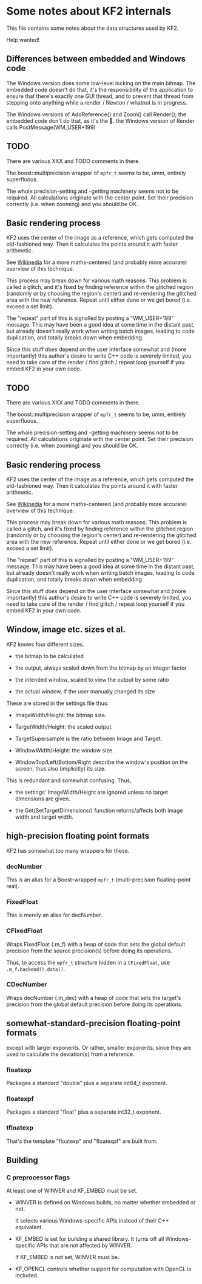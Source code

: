 # Some notes about KF2 internals

This file contains some notes about the data structures used by KF2.

Help wanted!

## Differences between embedded and Windows code

The Windows version does some low-level locking on the main bitmap. The
embedded code doesn't do that, it's the responsibility of the application
to ensure that there's exactly one GUI thread, and to prevent that thread
from stepping onto anything while a render / Newton / whatnot is in
progress.

The Windows versions of AddReference() and Zoom() call Render(); the embedded code
don't do that, as it's the .
the Windows version
of Render calls PostMessage(WM\_USER+199)

## TODO

There are various XXX and TODO comments in there.

The boost::multiprecision wrapper of `mpfr_t` seems to be, umm, entirely superfluous.

The whole precision-setting and -getting machinery seems not to be
required. All calculations originate with the center point. Set their
precision correctly (i.e. when zooming) and you should be OK.

## Basic rendering process

KF2 uses the center of the image as a reference, which gets computed the
old-fashioned way. Then it calculates the points around it with faster
arithmetic. 

See [Wikipedia](https://en.wikipedia.org/wiki/Plotting_algorithms_for_the_Mandelbrot_set#Perturbation_theory_and_series_approximation)
for a more maths-centered (and probably more accurate) overview of this technique.

This process may break down for various math reasons. This problem is
called a glitch, and it's fixed by finding reference within the glitched
region (randomly or by choosing the region's center) and re-rendering the
glitched area with the new reference. Repeat until either done or we get
bored (i.e. exceed a set limit).

The "repeat" part of this is signalled by posting a "WM\_USER+199" message.
This may have been a good idea at some time in the distant past, but
already doesn't really work when writing batch images, leading to code
duplication, and totally breaks down when embedding.

Since this stuff *does* depend on the user interface somewhat and (more
importantly) this author's desire to write C++ code is severely limited,
you need to take care of the render / find glitch / repeat loop yourself
if you embed KF2 in your own code.

## TODO

There are various XXX and TODO comments in there.

The boost::multiprecision wrapper of `mpfr_t` seems to be, umm, entirely superfluous.

The whole precision-setting and -getting machinery seems not to be
required. All calculations originate with the center point. Set their
precision correctly (i.e. when zooming) and you should be OK.

## Basic rendering process

KF2 uses the center of the image as a reference, which gets computed the
old-fashioned way. Then it calculates the points around it with faster
arithmetic. 

See [Wikipedia](https://en.wikipedia.org/wiki/Plotting_algorithms_for_the_Mandelbrot_set#Perturbation_theory_and_series_approximation)
for a more maths-centered (and probably more accurate) overview of this technique.

This process may break down for various math reasons. This problem is
called a glitch, and it's fixed by finding reference within the glitched
region (randomly or by choosing the region's center) and re-rendering the
glitched area with the new reference. Repeat until either done or we get
bored (i.e. exceed a set limit).

The "repeat" part of this is signalled by posting a "WM\_USER+199" message.
This may have been a good idea at some time in the distant past, but
already doesn't really work when writing batch images, leading to code
duplication, and totally breaks down when embedding.

Since this stuff *does* depend on the user interface somewhat and (more
importantly) this author's desire to write C++ code is severely limited,
you need to take care of the render / find glitch / repeat loop yourself
if you embed KF2 in your own code.

## Window, image etc. sizes et al.

KF2 knows four different sizes.

- the bitmap to be calculated

- the output, always scaled down from the bitmap by an integer factor

- the intended window, scaled to view the output by some ratio

- the actual window, if the user manually changed its size

These are stored in the settings file thus:

- ImageWidth/Height: the bitmap size.

- TargetWidth/Height: the scaled output.

- TargetSupersample is the ratio between Image and Target.

- WindowWidth/Height: the window size.

- WindowTop/Left/Bottom/Right describe the window's position on the screen,
  thus also (implicitly) its size.

This is redundant and somewhat confusing. Thus,

- the settings' ImageWidth/Height are ignored unless no target dimensions
  are given.

- the Get/SetTargetDimensions() function returns/affects both image width and target width.


## high-precision floating point formats

KF2 has somewhat too many wrappers for these.


### decNumber

This is an alias for a Boost-wrapped `mpfr_t` (multi-precision floating-point real).

### FixedFloat

This is merely an alias for decNumber.

### CFixedFloat

Wraps FixedFloat (.m\_f) with a heap of code that sets the global default
precision from the source precision(s) before doing its operations.

Thus, to access the `mpfr_t` structure hidden in a `CFixedFloat`, use
`.m_f.backend().data()`.

### CDecNumber

Wraps decNumber (.m\_dec) with a heap of code that sets the target's
precision from the global default precision before doing its operations.


## somewhat-standard-precision floating-point formats

except with larger exponents. Or rather, smaller exponents, since they are
used to calculate the deviation(s) from a reference.

### floatexp

Packages a standard "double" plus a separate int64\_t exponent.

### floatexpf

Packages a standard "float" plus a separate int32\_t exponent.

### tfloatexp

That's the template "floatexp" and "floatexpf" are built from.


## Building

### C preprocessor flags

At least one of WINVER and KF\_EMBED must be set.

- WINVER is defined on Windows builds, no matter whether embedded or not.
  
  It selects various Windows-specific APIs instead of their C++ equivalent.

- KF\_EMBED is set for building a shared library. It turns off all
  Windows-specific APIs that are not affected by WINVER.
  
  If KF\_EMBED is not set, WINVER must be.

- KF\_OPENCL controls whether support for computation with OpenCL is included.

